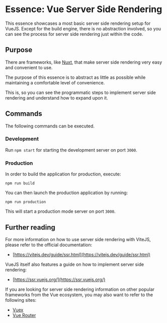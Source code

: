 # Essence: Vue Server Side Rendering
This essence showcases a most basic server side rendering setup for VueJS.
Except for the build engine, there is no abstraction involved, so you can
see the process for server side rendering just within the code.

## Purpose
There are frameworks, like [Nuxt](https://nuxtjs.org/), 
that make server side rendering very easy and convenient to use.

The purpose of this essence is to abstract as little as possible while
maintaining a comfortable level of convenience.

This is, so you can see the programmatic steps to implement server side
rendering and understand how to expand upon it.

## Commands
The following commands can be executed.

### Development
Run `npm start` for starting the development server on port `3000`.

### Production
In order to build the application for production, execute:
```
npm run build
```

You can then launch the production application by running:
```
npm run production
```

This will start a production mode server on port `3000`.

## Further reading
For more information on how to use server side rendering with ViteJS, please
refer to the official documentation:

* [https://vitejs.dev/guide/ssr.html](https://vitejs.dev/guide/ssr.html)

VueJS itself also features a guide on how to implement server side rendering:

* [https://ssr.vuejs.org/](https://ssr.vuejs.org/)

If you are looking for server side rendering information on other popular frameworks
from the Vue ecosystem, you may also want to refer to the following sites:

* [Vuex](https://ssr.vuejs.org/guide/data.html)
* [Vue Router](https://ssr.vuejs.org/guide/routing.html#routing-with-vue-router)
